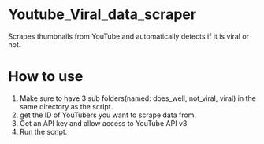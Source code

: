 # Youtube_Viral_data_scraper
Scrapes thumbnails from YouTube and automatically detects if it is viral or not.

# How to use
1) Make sure to have 3 sub folders(named: does_well, not_viral, viral) in the same directory as the script.
2) get the ID of YouTubers you want to scrape data from.
3) Get an API key and allow access to YouTube API v3
4) Run the script.
